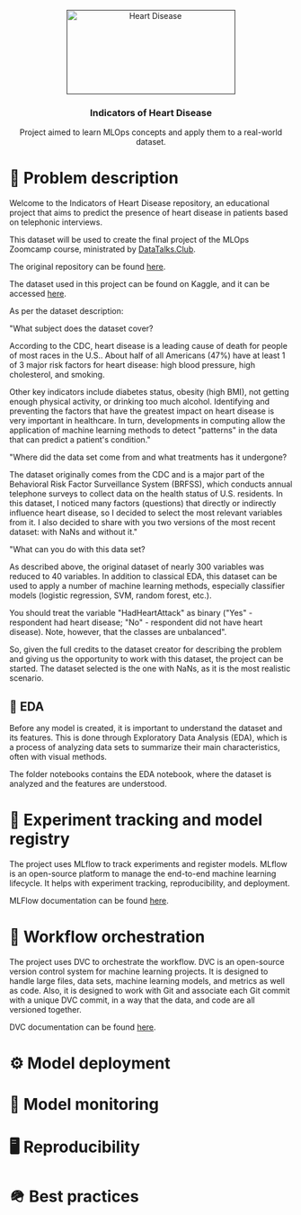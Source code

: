 <p align="center">
  <a href="" rel="noopener">
 <img width=300px height=150px src="https://www.tbecker.com.br/uploads/images/2017/04/adote-12-medidas-para-proteger-a-saude-do-coracao-1493058672.jpg" alt="Heart Disease"></a>
</p>

<h3 align="center">Indicators of Heart Disease</h3>

<p align="center"> Project aimed to learn MLOps concepts and apply them to a real-world dataset. <br> 
</p>

# 🧐 Problem description <a name = "about"></a>
Welcome to the Indicators of Heart Disease repository, an educational project
that aims to predict the presence of heart disease in patients based on telephonic interviews.

This dataset will be used to create the final project of the MLOps Zoomcamp course,
ministrated by [DataTalks.Club](https://datatalks.club/).

The original repository can be found
[here](https://github.com/DataTalksClub/mlops-zoomcamp/tree/main).

The dataset used in this project can be found on Kaggle, and it can be accessed
[here](https://www.kaggle.com/datasets/kamilpytlak/personal-key-indicators-of-heart-disease).

As per the dataset description:

"What subject does the dataset cover?

According to the CDC, heart disease is a leading cause of death for people of most races in the U.S.. About half of all Americans (47%) have at least 1 of 3 major risk factors for heart disease: high blood pressure, high cholesterol, and smoking. 

Other key indicators include diabetes status, obesity (high BMI), not getting enough physical activity, or drinking too much alcohol. Identifying and preventing the factors that have the greatest impact on heart disease is very important in healthcare. In turn, developments in computing allow the application of machine learning methods to detect "patterns" in the data that can predict a patient's condition."

"Where did the data set come from and what treatments has it undergone?

The dataset originally comes from the CDC and is a major part of the Behavioral Risk Factor Surveillance System (BRFSS), which conducts annual telephone surveys to collect data on the health status of U.S. residents. In this dataset, I noticed many factors (questions) that directly or indirectly influence heart disease, so I decided to select the most relevant variables from it. I also decided to share with you two versions of the most recent dataset: with NaNs and without it."

"What can you do with this data set?

As described above, the original dataset of nearly 300 variables was reduced to 40 variables. In addition to classical EDA, this dataset can be used to apply a number of machine learning methods, especially classifier models (logistic regression, SVM, random forest, etc.).

You should treat the variable "HadHeartAttack" as binary ("Yes" - respondent had heart disease; "No" - respondent did not have heart disease). Note, however, that the classes are unbalanced".

So, given the full credits to the dataset creator for describing the problem and giving us the opportunity to work with this dataset, the project can be started. The dataset selected is the one with NaNs, as it is the most realistic scenario.

## 🔎 EDA <a name = "eda"></a>

Before any model is created, it is important to understand the dataset and its features. This is done through Exploratory Data Analysis (EDA), which is a process of analyzing data sets to summarize their main characteristics, often with visual methods.

The folder notebooks contains the EDA notebook, where the dataset is analyzed and the features are understood.

# 🧪 Experiment tracking and model registry <a name = "experiment"></a>

The project uses MLflow to track experiments and register models. MLflow is an open-source platform to manage the end-to-end machine learning lifecycle. It helps with experiment tracking, reproducibility, and deployment.

MLFlow documentation can be found [here](https://www.mlflow.org/docs/latest/index.html).

# 🔄 Workflow orchestration <a name = "workflow"></a>

The project uses DVC to orchestrate the workflow. DVC is an open-source version control system for machine learning projects. It is designed to handle large files, data sets, machine learning models, and metrics as well as code. Also, it is designed to work with Git and associate each Git commit with a unique DVC commit, in a way that the data, and code are all versioned together.

DVC documentation can be found [here](https://dvc.org/doc).

# ⚙️ Model deployment <a name = "deployment"></a>

# 🔬 Model monitoring <a name = "monitoring"></a>

# 🖥️ Reproducibility <a name = "reproducibility"></a>

# 🪖 Best practices <a name = "best_practices"></a>